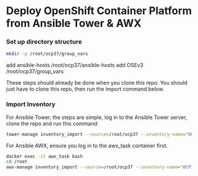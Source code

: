 # Deploy OpenShift Container Platform from Ansible Tower & AWX


### Set up directory structure
```bash
mkdir -p /root/ocp37/group_vars
```
add ansible-hosts /root/ocp37/ansible-hosts
add OSEv3 /root/ocp37/group_vars

These steps should already be done when you clone this repo. 
You should just have to clone this repo, then run the import command below.

### Import Inventory
For Ansible Tower, the steps are simple, log in to the Ansible Tower server, clone the repo and run this command:
```bash
tower-manage inventory_import --source=/root/ocp37 --inventory-name="OCP37" --overwrite --overwrite-vars
```

For Ansible AWX, ensure you log in to the awx_task container first.
```bash
docker exec -it awx_task bash
cd /root
awx-manage inventory_import --source=/root/ocp37 --inventory-name="OCP37" --overwrite --overwrite-vars
```

